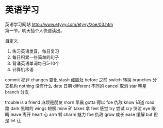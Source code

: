 英语学习
===
英语学习网站 http://www.etyyy.com/etyyy/zoe/03.htm  
第一节，明天抽个人快速读出。

自定义
1. 练习英语发音，每日复习 
2. 每日积累一些简单的句子
3. 背诵英语单词每日5-10个
4. 计算机术语


commit  犯罪
changes 变化
stash   藏匿处
before  之前
switch  转换
branches    分支机构
nothing 没有什么
date    日期
different   不同的
cancel  取消
star    明星
branch  分支




trouble is a friend     麻烦是朋友
morn   早晨
gotta       得以
foe     仇敌
know    知道
road    路
dark    黑暗的
wings   翅膀
mine    矿
takes   拿
feel    感觉
try    尝试
cry     哭泣
eye     眼睛
leave   离开
heart   心
arm     臂
charm   魅力
foe   仇敌
grow    成长
ease    缓解
but     但是
let     让
